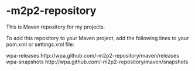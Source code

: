 -m2p2-repository
================

This is Maven repository for my projects.

To add this repository to your Maven project, add the following lines to your pom.xml or settings.xml file:

   <repositories>
      <repository>
         <id>wpa-releases</id>
         <url>http://wpa.github.com/-m2p2-repository/maven/releases</url>
      </repository>
      <repository>
         <id>wpa-snapshots</id>
         <url>http://wpa.github.com/-m2p2-repository/maven/snapshots</url>
      </repository>
   </repositories>
